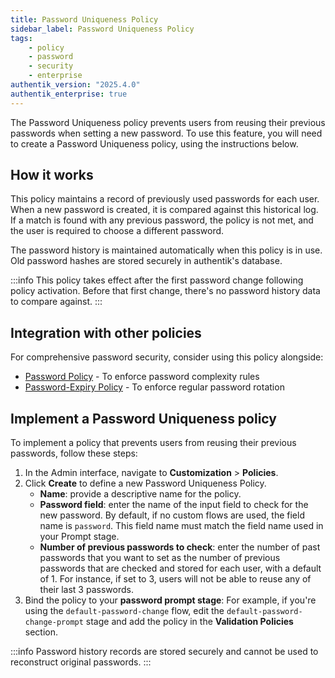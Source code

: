 ```yaml
---
title: Password Uniqueness Policy
sidebar_label: Password Uniqueness Policy
tags:
    - policy
    - password
    - security
    - enterprise
authentik_version: "2025.4.0"
authentik_enterprise: true
---
```


The Password Uniqueness policy prevents users from reusing their previous passwords when setting a new password. To use this feature, you will need to create a Password Uniqueness policy, using the instructions below.

## How it works

This policy maintains a record of previously used passwords for each user. When a new password is created, it is compared against this historical log. If a match is found with any previous password, the policy is not met, and the user is required to choose a different password.

The password history is maintained automatically when this policy is in use. Old password hashes are stored securely in authentik's database.

:::info
This policy takes effect after the first password change following policy activation. Before that first change, there's no password history data to compare against.
:::

## Integration with other policies

For comprehensive password security, consider using this policy alongside:

- [Password Policy](./index.md#password-policy) - To enforce password complexity rules
- [Password-Expiry Policy](./index.md#password-expiry-policy) - To enforce regular password rotation

## Implement a Password Uniqueness policy

To implement a policy that prevents users from reusing their previous passwords, follow these steps:

1. In the Admin interface, navigate to **Customization** > **Policies**.
2. Click **Create** to define a new Password Uniqueness Policy.
    - **Name**: provide a descriptive name for the policy.
    - **Password field**: enter the name of the input field to check for the new password. By default, if no custom flows are used, the field name is `password`. This field name must match the field name used in your Prompt stage.
    - **Number of previous passwords to check**: enter the number of past passwords that you want to set as the number of previous passwords that are checked and stored for each user, with a default of 1. For instance, if set to 3, users will not be able to reuse any of their last 3 passwords.
3. Bind the policy to your **password prompt stage**: For example, if you're using the `default-password-change` flow, edit the `default-password-change-prompt` stage and add the policy in the **Validation Policies** section.

:::info
Password history records are stored securely and cannot be used to reconstruct original passwords.
:::
